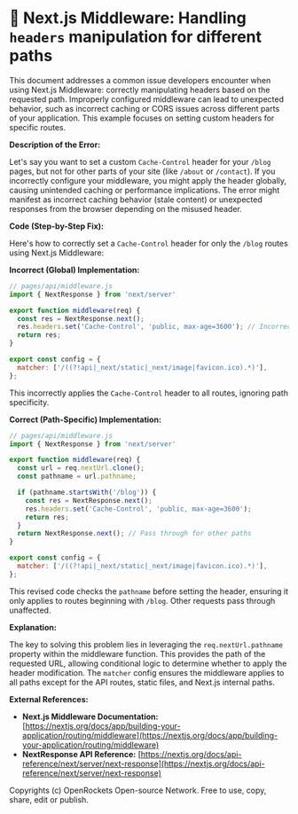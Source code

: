 # 🐞 Next.js Middleware: Handling `headers` manipulation for different paths


This document addresses a common issue developers encounter when using Next.js Middleware: correctly manipulating headers based on the requested path.  Improperly configured middleware can lead to unexpected behavior, such as incorrect caching or CORS issues across different parts of your application.  This example focuses on setting custom headers for specific routes.

**Description of the Error:**

Let's say you want to set a custom `Cache-Control` header for your `/blog` pages, but not for other parts of your site (like `/about` or `/contact`).  If you incorrectly configure your middleware, you might apply the header globally, causing unintended caching or performance implications.  The error might manifest as incorrect caching behavior (stale content) or unexpected responses from the browser depending on the misused header.


**Code (Step-by-Step Fix):**

Here's how to correctly set a `Cache-Control` header for only the `/blog` routes using Next.js Middleware:


**Incorrect (Global) Implementation:**

```javascript
// pages/api/middleware.js
import { NextResponse } from 'next/server'

export function middleware(req) {
  const res = NextResponse.next();
  res.headers.set('Cache-Control', 'public, max-age=3600'); // Incorrect: Applies to all routes
  return res;
}

export const config = {
  matcher: ['/((?!api|_next/static|_next/image|favicon.ico).*)'],
};
```

This incorrectly applies the `Cache-Control` header to all routes, ignoring path specificity.


**Correct (Path-Specific) Implementation:**

```javascript
// pages/api/middleware.js
import { NextResponse } from 'next/server'

export function middleware(req) {
  const url = req.nextUrl.clone();
  const pathname = url.pathname;

  if (pathname.startsWith('/blog')) {
    const res = NextResponse.next();
    res.headers.set('Cache-Control', 'public, max-age=3600');
    return res;
  }
  return NextResponse.next(); // Pass through for other paths
}

export const config = {
  matcher: ['/((?!api|_next/static|_next/image|favicon.ico).*)'],
};
```

This revised code checks the `pathname` before setting the header, ensuring it only applies to routes beginning with `/blog`.  Other requests pass through unaffected.



**Explanation:**

The key to solving this problem lies in leveraging the `req.nextUrl.pathname` property within the middleware function.  This provides the path of the requested URL, allowing conditional logic to determine whether to apply the header modification.  The `matcher` config ensures the middleware applies to all paths except for the API routes, static files, and Next.js internal paths.


**External References:**

* **Next.js Middleware Documentation:** [https://nextjs.org/docs/app/building-your-application/routing/middleware](https://nextjs.org/docs/app/building-your-application/routing/middleware)
* **NextResponse API Reference:** [https://nextjs.org/docs/api-reference/next/server/next-response](https://nextjs.org/docs/api-reference/next/server/next-response)


Copyrights (c) OpenRockets Open-source Network. Free to use, copy, share, edit or publish.

